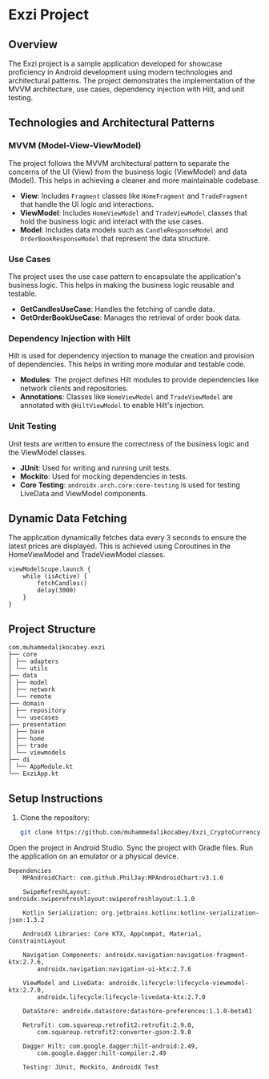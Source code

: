 # Exzi Project

## Overview
The Exzi project is a sample application developed for showcase proficiency in Android development using modern technologies and architectural patterns. The project demonstrates the implementation of the MVVM architecture, use cases, dependency injection with Hilt, and unit testing.

## Technologies and Architectural Patterns

### MVVM (Model-View-ViewModel)
The project follows the MVVM architectural pattern to separate the concerns of the UI (View) from the business logic (ViewModel) and data (Model). This helps in achieving a cleaner and more maintainable codebase.

- **View**: Includes `Fragment` classes like `HomeFragment` and `TradeFragment` that handle the UI logic and interactions.
- **ViewModel**: Includes `HomeViewModel` and `TradeViewModel` classes that hold the business logic and interact with the use cases.
- **Model**: Includes data models such as `CandleResponseModel` and `OrderBookResponseModel` that represent the data structure.

### Use Cases
The project uses the use case pattern to encapsulate the application's business logic. This helps in making the business logic reusable and testable.

- **GetCandlesUseCase**: Handles the fetching of candle data.
- **GetOrderBookUseCase**: Manages the retrieval of order book data.

### Dependency Injection with Hilt
Hilt is used for dependency injection to manage the creation and provision of dependencies. This helps in writing more modular and testable code.

- **Modules**: The project defines Hilt modules to provide dependencies like network clients and repositories.
- **Annotations**: Classes like `HomeViewModel` and `TradeViewModel` are annotated with `@HiltViewModel` to enable Hilt's injection.

### Unit Testing
Unit tests are written to ensure the correctness of the business logic and the ViewModel classes.

- **JUnit**: Used for writing and running unit tests.
- **Mockito**: Used for mocking dependencies in tests.
- **Core Testing**: `androidx.arch.core:core-testing` is used for testing LiveData and ViewModel components.

## Dynamic Data Fetching
The application dynamically fetches data every 3 seconds to ensure the latest prices are displayed. This is achieved using Coroutines in the HomeViewModel and TradeViewModel classes.
``` 
viewModelScope.launch {
    while (isActive) {
        fetchCandles()
        delay(3000)
    }
}
``` 

## Project Structure
```
com.muhammedalikocabey.exzi
├── core
│ ├── adapters
│ └── utils
├── data
│ ├── model
│ ├── network
│ └── remote
├── domain
│ ├── repository
│ └── usecases
├── presentation
│ ├── base
│ ├── home
│ ├── trade
│ └── viewmodels
├── di
│ └── AppModule.kt
└── ExziApp.kt
``` 

## Setup Instructions

1. Clone the repository:
   ```bash
   git clone https://github.com/muhammedalikocabey/Exzi_CryptoCurrencyTrade_AndroidApp/
Open the project in Android Studio.
Sync the project with Gradle files.
Run the application on an emulator or a physical device.


``` 
Dependencies
    MPAndroidChart: com.github.PhilJay:MPAndroidChart:v3.1.0

    SwipeRefreshLayout: androidx.swiperefreshlayout:swiperefreshlayout:1.1.0

    Kotlin Serialization: org.jetbrains.kotlinx:kotlinx-serialization-json:1.3.2

    AndroidX Libraries: Core KTX, AppCompat, Material, ConstraintLayout

    Navigation Components: androidx.navigation:navigation-fragment-ktx:2.7.6, 
        androidx.navigation:navigation-ui-ktx:2.7.6

    ViewModel and LiveData: androidx.lifecycle:lifecycle-viewmodel-ktx:2.7.0, 
        androidx.lifecycle:lifecycle-livedata-ktx:2.7.0

    DataStore: androidx.datastore:datastore-preferences:1.1.0-beta01

    Retrofit: com.squareup.retrofit2:retrofit:2.9.0, 
        com.squareup.retrofit2:converter-gson:2.9.0

    Dagger Hilt: com.google.dagger:hilt-android:2.49, 
        com.google.dagger:hilt-compiler:2.49

    Testing: JUnit, Mockito, AndroidX Test
``` 
